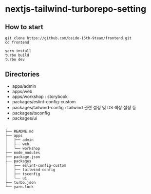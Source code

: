 # nextjs-tailwind-turborepo-setting

## How to start

```shell
git clone https://github.com/bside-15th-9team/frontend.git
cd frontend

yarn install
turbo build
turbo dev
```

## Directories

- apps/admin
- apps/web
- apps/workshop : storybook
- packages/eslint-config-custom
- packages/tailwind-config : tailwind 관련 설정 및 DS 색상 설정 등
- packages/tsconfig
- packages/ui
```
.
├── README.md
├── apps
│   ├── admin
│   ├── web
│   └── workshop
├── node_modules
├── package.json
├── packages
│   ├── eslint-config-custom
│   ├── tailwind-config
│   ├── tsconfig
│   └── ui
├── turbo.json
└── yarn.lock
```